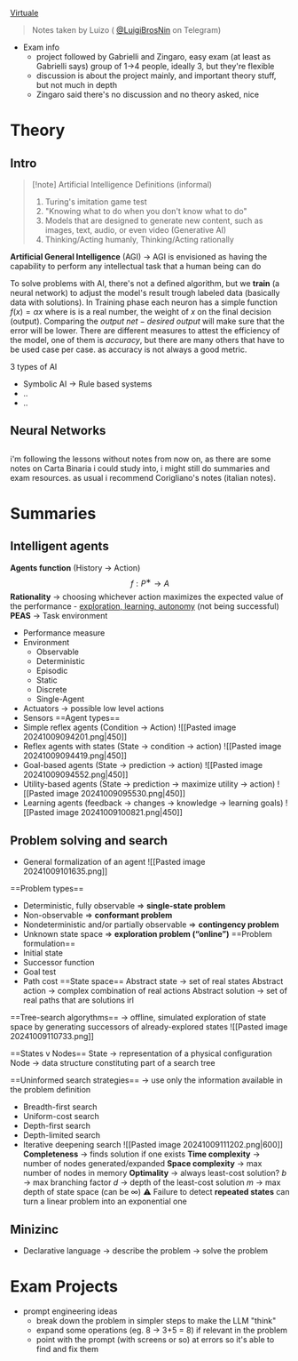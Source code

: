 [Virtuale](https://virtuale.unibo.it/course/view.php?id=66347)

> Notes taken by Luizo ( [@LuigiBrosNin](https://t.me/LuigiBrosNin) on Telegram)

- Exam info
	- project followed by Gabrielli and Zingaro, easy exam (at least as Gabrielli says) group of 1->4 people, ideally 3, but they're flexible
	- discussion is about the project mainly, and important theory stuff, but not much in depth
	- Zingaro said there's no discussion and no theory asked, nice

# Theory
## Intro
> [!note] Artificial Intelligence Definitions (informal)
> 1. Turing's imitation game test
> 2. "Knowing what to do when you don't know what to do"
> 3. Models that are designed to generate new content, such as images, text, audio, or even video (Generative AI)
> 4. Thinking/Acting humanly, Thinking/Acting rationally

**Artificial General Intelligence** (AGI) -> AGI is envisioned as having the capability to perform any intellectual task that a human being can do

To solve problems with AI, there's not a defined algorithm, but we **train** (a neural network) to adjust the model's result trough labeled data (basically data with solutions).
In Training phase each neuron has a simple function $f(x)=\alpha x$ where is is a real number, the weight of $x$ on the final decision (output).
Comparing the $output\ net - desired \ output$ will make sure that the error will be lower.
There are different measures to attest the efficiency of the model, one of them is *accuracy*, but there are many others that have to be used case per case. as accuracy is not always a good metric.

3 types of AI
- Symbolic AI -> Rule based systems
- ..
- ..
## Neural Networks

## 
i'm following the lessons without notes from now on, as there are some notes on Carta Binaria i could study into, i might still do summaries and exam resources. as usual i recommend Corigliano's notes (italian notes).


# Summaries

## Intelligent agents
**Agents function** (History -> Action)
$$f : P^∗ → A$$
**Rationality** -> choosing whichever action maximizes the expected value of the performance - <u>exploration, learning, autonomy</u> (not being successful) 
**PEAS** -> Task environment
- Performance measure 
- Environment
	- Observable
	- Deterministic
	- Episodic
	- Static
	- Discrete
	- Single-Agent
- Actuators -> possible low level actions
- Sensors
==Agent types==
- Simple reflex agents (Condition -> Action)
	![[Pasted image 20241009094201.png|450]]
- Reflex agents with states (State -> condition -> action)
	![[Pasted image 20241009094419.png|450]]
- Goal-based agents (State -> prediction -> action)
	![[Pasted image 20241009094552.png|450]]
- Utility-based agents (State -> prediction -> maximize utility -> action)
	![[Pasted image 20241009095530.png|450]]
- Learning agents (feedback -> changes -> knowledge -> learning goals)
	![[Pasted image 20241009100821.png|450]]
## Problem solving and search
- General formalization of an agent
	![[Pasted image 20241009101635.png]]

==Problem types==
- Deterministic, fully observable ⇒ **single-state problem**
- Non-observable ⇒ **conformant problem**
- Nondeterministic and/or partially observable ⇒ **contingency problem**
- Unknown state space ⇒ **exploration problem (“online”)**
==Problem formulation==
- Initial state
- Successor function
- Goal test
- Path cost
==State space== 
Abstract state -> set of real states
Abstract action -> complex combination of real actions
Abstract solution -> set of real paths that are solutions irl

==Tree-search algorythms== -> offline, simulated exploration of state space by generating successors of already-explored states
	![[Pasted image 20241009110733.png]]

==States v Nodes==
State -> representation of a physical configuration
Node -> data structure constituting part of a search tree

==Uninformed search strategies== -> use only the information available in the problem definition
- Breadth-first search
- Uniform-cost search
- Depth-first search
- Depth-limited search
- Iterative deepening search
![[Pasted image 20241009111202.png|600]]
**Completeness** -> finds solution if one exists
**Time complexity** -> number of nodes generated/expanded
**Space complexity** -> max number of nodes in memory
**Optimality** -> always least-cost solution?
$b$ -> max branching factor
$d$ -> depth of the least-cost solution
$m$ -> max depth of state space (can be $\infty$)
⚠ Failure to detect **repeated states** can turn a linear problem into an exponential one



## Minizinc
- Declarative language -> describe the problem -> solve the problem



##

# Exam Projects
- prompt engineering ideas
	- break down the problem in simpler steps to make the LLM "think"
	- expand some operations (eg. 8 -> 3+5 = 8) if relevant in the problem
	- point with the prompt (with screens or so) at errors so it's able to find and fix them